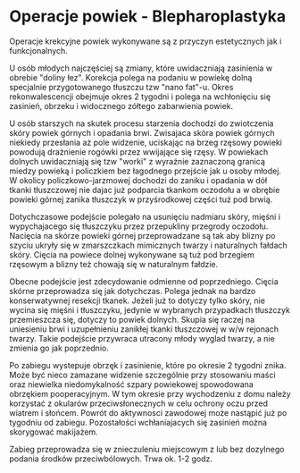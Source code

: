 # Operacje powiek - Blepharoplastyka

Operacje krekcyjne powiek wykonywane są z przyczyn estetycznych jak i funkcjonalnych.

U osób młodych najczęściej są zmiany, które uwidaczniają zasinienia w obrebie "doliny łez". Korekcja polega na podaniu w powiekę dolną specjalnie przygotowanego tłuszczu tzw "nano fat"-u. Okres rekonwalescencji obejmuje okres 2 tygodni i polega na wchłonięciu się zasinień, obrzeku i widocznego zółtego zabarwienia powiek.

U osób starszych na skutek procesu starzenia dochodzi do zwiotczenia skóry powiek górnych i opadania brwi. Zwisajaca skóra powiek górnych niekiedy przesłania aż pole widzenie, uciskając na brzeg rzęsowy powieki powodują drażnienie rogówki przez wwijające się rzęsy. W powiekach dolnych uwidaczniają się tzw "worki" z wyraźnie zaznaczoną granicą miedzy powieką i policzkiem bez łagodnego przejście jak u osoby młodej. W okolicy policzkowo-jarzmowej dochodzi do zaniku i opadania w dół tkanki tłuszczowej nie dajac już podparcia tkankom oczodołu a w obrębie powieki górnej zanika tłuszczyk w przyśrodkowej części tuż pod brwią.

Dotychczasowe podejście polegało na usunięciu nadmiaru skóry, mięśni i wypychajacego się tłuszczyku przez przepukliny przegrody oczodołu. Nacięcia na skórze powieki górnej przeprowadzane są tak aby blizny po szyciu ukryły się w zmarszczkach mimicznych twarzy i naturalnych fałdach skóry. Cięcia na powiece dolnej wykonywane są tuż pod brzegiem rzęsowym a blizny też chowają się w naturalnym fałdzie.

Obecne podejście jest zdecydowanie odmienne od poprzedniego. Cięcia skórne przeprowadza się jak dotychczas. Polega jednak na bardzo konserwatywnej resekcji tkanek. Jeżeli już to dotyczy tylko skóry, nie wycina się mięśni i tłuszczyku, jedynie w wybranych przypadkach tłuszczyk przemieszcza się, dotyczy to powiek dolnych. Skupia się raczej na uniesieniu brwi i uzupełnieniu zanikłej tkanki tłuszczowej w w/w rejonach twarzy. Takie podejście przywraca utracony młody wyglad twarzy, a nie zmienia go jak poprzednio.

Po zabiegu wystepuje obrzęk i zasinienie, które po okresie 2 tygodni znika. Może być nieco zamazane widzenie szczególnie przy stosowaniu maści oraz niewielka niedomykalność szpary powiekowej spowodowana obrzękiem pooperacyjnym. W tym okresie przy wychodzeniu z domu należy korzystać z okularów przeciwsłonecznych w celu ochrony oczu przed wiatrem i słońcem. Powrót do aktywnosci zawodowej może nastąpić już po tygodniu od zabiegu. Pozostałości wchłaniajacych się zasinień można skorygować makijażem.

Zabieg przeprowadza się w znieczuleniu miejscowym z lub bez dozylnego podania środków przeciwbólowych. Trwa ok. 1-2 godz.
